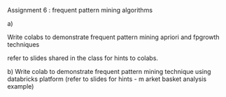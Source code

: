 Assignment 6 : frequent pattern mining algorithms

a) 

Write  colabs to demonstrate frequent pattern mining apriori and fpgrowth techniques

 

refer to slides shared in the class for hints to colabs.

b) Write colab to demonstrate frequent pattern mining technique using databricks platform (refer to slides for hints - m arket basket analysis example)
